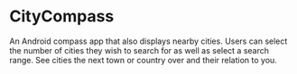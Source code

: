 # CityCompass
An Android compass app that also displays nearby cities.  Users can select the number of cities they wish to search for as well as select a search range.  See cities the next town or country over and their relation to you.
 
